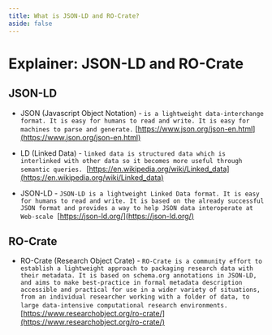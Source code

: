 ```yaml
---
title: What is JSON-LD and RO-Crate?
aside: false
---
```


# Explainer: JSON-LD and RO-Crate

## JSON-LD

-   JSON (Javascript Object Notation) -
    `is a lightweight data-interchange format. It is easy for humans to read and write. It is easy for machines to parse and generate.`
    [https://www.json.org/json-en.html](https://www.json.org/json-en.html)
-   LD (Linked Data) -
    `linked data is structured data which is interlinked with other data so it becomes more useful through semantic queries.`
    &nbsp;[https://en.wikipedia.org/wiki/Linked_data](https://en.wikipedia.org/wiki/Linked_data)

-   JSON-LD -
    `JSON-LD is a lightweight Linked Data format. It is easy for humans to read and write. It is based on the already successful JSON format and provides a way to help JSON data interoperate at Web-scale`
    &nbsp;[https://json-ld.org/](https://json-ld.org/)

## RO-Crate

-   RO-Crate (Research Object Crate) -
    `RO-Crate is a community effort to establish a lightweight approach to packaging research data with their metadata. It is based on schema.org annotations in JSON-LD, and aims to make best-practice in formal metadata description accessible and practical for use in a wider variety of situations, from an individual researcher working with a folder of data, to large data-intensive computational research environments.`
    &nbsp; [https://www.researchobject.org/ro-crate/](https://www.researchobject.org/ro-crate/)
